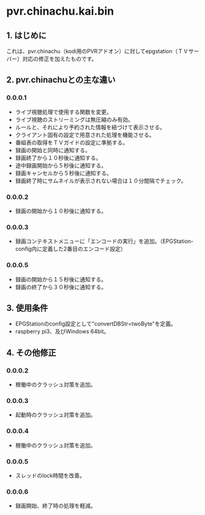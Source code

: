 # pvr.chinachu.kai.bin
## 1. はじめに
これは、pvr.chinachu（kodi用のPVRアドオン）に対してepgstation（ＴＶサーバー）対応の修正を加えたものです。

## 2. pvr.chinachuとの主な違い
### 0.0.0.1
- ライブ視聴処理で使用する関数を変更。
- ライブ視聴のストリーミングは無圧縮のみ有効。
- ルールと、それにより予約された情報を紐づけて表示させる。
- クライアント固有の設定で用意された処理を機能させる。
- 番組表の取得をＴＶガイドの設定に準拠する。
- 録画の開始と同時に通知する。
- 録画終了から１０秒後に通知する。
- 途中録画開始から５秒後に通知する。
- 録画キャンセルから５秒後に通知する。
- 録画終了時にサムネイルが表示されない場合は１０分間隔でチェック。

### 0.0.0.2
- 録画の開始から１０秒後に通知する。

### 0.0.0.3
- 録画コンテキストメニューに「エンコードの実行」を追加。（EPGStation-config内に定義した2番目のエンコード設定）

### 0.0.0.5
- 録画の開始から１５秒後に通知する。
- 録画の終了から３０秒後に通知する。

## 3. 使用条件
- EPGStationのconfig設定として"convertDBStr=twoByte"を定義。
- raspberry pi3、及びWindows 64bit。

## 4. その他修正
### 0.0.0.2
- 稼働中のクラッシュ対策を追加。

### 0.0.0.3
- 起動時のクラッシュ対策を追加。

### 0.0.0.4
- 稼働中のクラッシュ対策を追加。

### 0.0.0.5
- スレッドのlock時間を改善。

### 0.0.0.6
- 録画開始、終了時の処理を軽減。

